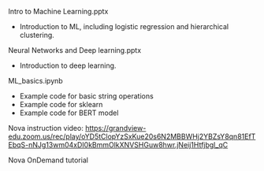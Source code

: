 Intro to Machine Learning.pptx
- Introduction to ML, including logistic regression and hierarchical clustering.
  
Neural Networks and Deep learning.pptx
- Introduction to deep learning.
  
ML_basics.ipynb
- Example code for basic string operations
- Example code for sklearn
- Example code for BERT model

Nova instruction video: https://grandview-edu.zoom.us/rec/play/oYD5tClopYzSxKue20s6N2MBBWHj2YBZsY8qn81EfTEbqS-nNJg13wm04xDI0kBmmOlkXNVSHGuw8hwr.jNeij1Htfjbgl_qC

Nova OnDemand tutorial
